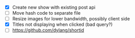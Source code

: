 - [x] Create new show with existing post api
- [ ] Move hash code to separate file
- [ ] Resize images for lower bandwidth, possibly client side
- [x] Titles not displaying when clicked (bad query?)
- [ ] https://github.com/dylang/shortid